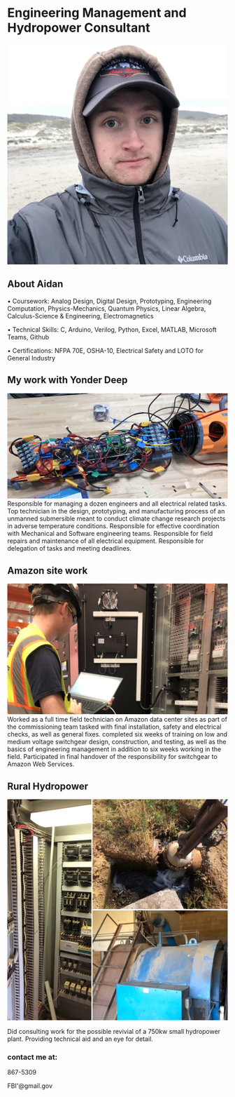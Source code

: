 # Engineering Management and Hydropower Consultant
 
![profile](/images/profile.jpeg)

## About Aidan

• Coursework: Analog Design, Digital Design, Prototyping, Engineering Computation,          Physics-Mechanics, Quantum Physics, Linear Algebra, Calculus-Science & Engineering, Electromagnetics

• Technical Skills: C, Arduino, Verilog, Python, Excel, MATLAB, Microsoft Teams, Github

• Certifications: NFPA 70E, OSHA-10, Electrical Safety and LOTO for General Industry

## My work with Yonder Deep
![yonderdeep1](/images/yonderdeep-1.jpeg)
Responsible for managing a dozen engineers and all electrical related tasks. Top technician in the design, prototyping, and manufacturing process of an unmanned submersible meant to conduct climate change research projects in adverse temperature conditions. Responsible for effective coordination with Mechanical and Software engineering teams. Responsible for field repairs and maintenance of all electrical equipment. Responsible for delegation of tasks and meeting deadlines.


## Amazon site work
![IEM1](/images/IEM1.jpeg)
Worked as a full time field technician on Amazon data center sites as part of the commissioning team tasked with final installation, safety and electrical checks, as well as general fixes.  completed six weeks of training on low and medium voltage switchgear design, construction, and testing, as well as the basics of engineering management in addition to six weeks working in the field. Participated in final handover of the responsibility for switchgear to Amazon Web Services. 

## Rural Hydropower
![hydro](/images/hydro.jpeg)

Did consulting work for the possible revivial of a 750kw small hydropower plant. Providing technical aid and an eye for detail.


### contact me at:
867-5309

FBI'@gmail.gov
